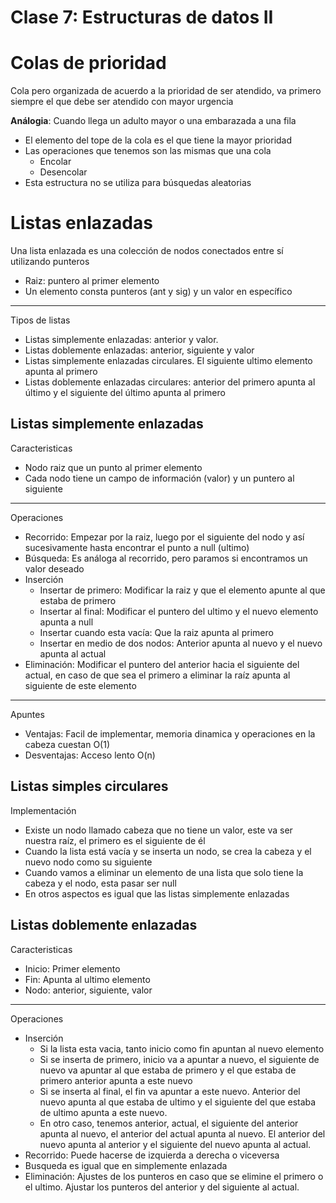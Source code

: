 # Clase 7: Estructuras de datos II

# Colas de prioridad

Cola pero organizada de acuerdo a la prioridad de ser atendido, va primero siempre el que debe ser atendido con mayor urgencia

**Análogia**: Cuando llega un adulto mayor o una embarazada a una fila

- El elemento del tope de la cola es el que tiene la mayor prioridad
- Las operaciones que tenemos son las mismas que una cola
    - Encolar
    - Desencolar
- Esta estructura no se utiliza para búsquedas aleatorias

# Listas enlazadas

Una lista enlazada es una colección de nodos conectados entre sí utilizando punteros

- Raiz: puntero al primer elemento
- Un elemento consta punteros (ant y sig) y un valor en específico

---

Tipos de listas

- Listas simplemente enlazadas: anterior y valor.
- Listas doblemente enlazadas: anterior, siguiente y valor
- Listas simplemente enlazadas circulares. El siguiente ultimo elemento apunta al primero
- Listas doblemente enlazadas circulares: anterior del primero apunta al último y el siguiente del último apunta al primero

## Listas simplemente enlazadas

Caracteristicas

- Nodo raiz que un punto al primer elemento
- Cada nodo tiene un campo de información (valor) y un puntero al siguiente

---

Operaciones

- Recorrido: Empezar por la raiz, luego por el siguiente del nodo y así sucesivamente hasta encontrar el punto a null (ultimo)
- Búsqueda: Es análoga al recorrido, pero paramos si encontramos un valor deseado
- Inserción
    - Insertar de primero: Modificar la raiz y que el elemento apunte al que estaba de primero
    - Insertar al final: Modificar el puntero del ultimo y el nuevo elemento apunta a null
    - Insertar cuando esta vacía: Que la raiz apunta al primero
    - Insertar en medio de dos nodos: Anterior apunta al nuevo y el nuevo apunta al actual
- Eliminación: Modificar el puntero del anterior hacia el siguiente del actual, en caso de que sea el primero a eliminar la raíz apunta al siguiente de este elemento

---

Apuntes

- Ventajas: Facil de implementar, memoria dinamica y operaciones en la cabeza cuestan O(1)
- Desventajas: Acceso lento O(n)

## Listas simples circulares

Implementación

- Existe un nodo llamado cabeza que no tiene un valor, este va ser nuestra raíz, el primero es el siguiente de él
- Cuando la lista está vacía y se inserta un nodo, se crea la cabeza y el nuevo nodo como su siguiente
- Cuando vamos a eliminar un elemento de una lista que solo tiene la cabeza y el nodo, esta pasar ser null
- En otros aspectos es igual que las listas simplemente enlazadas

## Listas doblemente enlazadas

Caracteristicas

- Inicio: Primer elemento
- Fin: Apunta al ultimo elemento
- Nodo: anterior, siguiente, valor

---

Operaciones

- Inserción
    - Si la lista esta vacia, tanto inicio como fin apuntan al nuevo elemento
    - Si se inserta de primero, inicio va a apuntar a nuevo, el siguiente de nuevo va apuntar al que estaba de primero y el que estaba de primero anterior apunta a este nuevo
    - Si se inserta al final, el fin va apuntar a este nuevo. Anterior del nuevo apunta al que estaba de ultimo y el siguiente del que estaba de ultimo apunta a este nuevo.
    - En otro caso, tenemos anterior, actual, el siguiente del anterior apunta al nuevo, el anterior del actual apunta al nuevo. El anterior del nuevo apunta al anterior y el siguiente del nuevo apunta al actual.
- Recorrido: Puede hacerse de izquierda a derecha o viceversa
- Busqueda es igual que en simplemente enlazada
- Eliminación: Ajustes de los punteros en caso que se elimine el primero o el ultimo. Ajustar los punteros del anterior y del siguiente al actual.